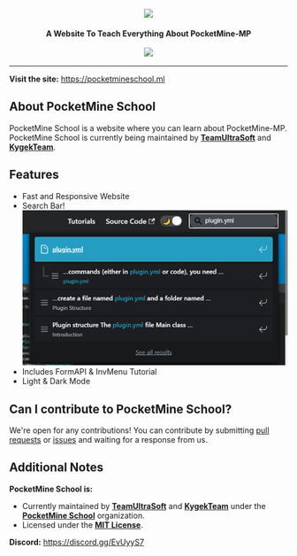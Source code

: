 <p align="center">
    <a href="https://pocketmineschool.ml"><img src="https://raw.githubusercontent.com/PocketMine-School/Pocketmine-School/master/static/img/pocketmineschool-ntp.png"></a><br><br>
    <b>A Website To Teach Everything About PocketMine-MP</b><br><br>
    <a href="https://app.netlify.com/sites/teamultrasoft/deploys"><img src="https://api.netlify.com/api/v1/badges/490fb54c-7019-48db-99a6-c63f648e863e/deploy-status"></a>
</p>

---

**Visit the site:** https://pocketmineschool.ml

## About PocketMine School

PocketMine School is a website where you can learn about PocketMine-MP. PocketMine School is currently being maintained by [**TeamUltraSoft**](https://github.com/TeamUltraSoft) and [**KygekTeam**](https://github.com/KygekTeam).

## Features

- Fast and Responsive Website
- Search Bar!\
  ![Search Bar](/static/img/searchbar.png)
- Includes FormAPI & InvMenu Tutorial
- Light & Dark Mode

## Can I contribute to PocketMine School?

We're open for any contributions! You can contribute by submitting [pull requests](https://github.com/PocketMine-School/Pocketmine-School/pulls) or [issues](https://github.com/PocketMine-School/Pocketmine-School/issues) and waiting for a response from us.

<!-- TODO: Add tutorial for building and testing PocketMine School locally -->

## Additional Notes

**PocketMine School is:**
- Currently maintained by [**TeamUltraSoft**](https://github.com/TeamUltraSoft) and [**KygekTeam**](https://github.com/KygekTeam) under the [**PocketMine School**](https://github.com/PocketMine-School) organization. 
- Licensed under the [**MIT License**](/LICENSE).

**Discord:** https://discord.gg/EvUyyS7

